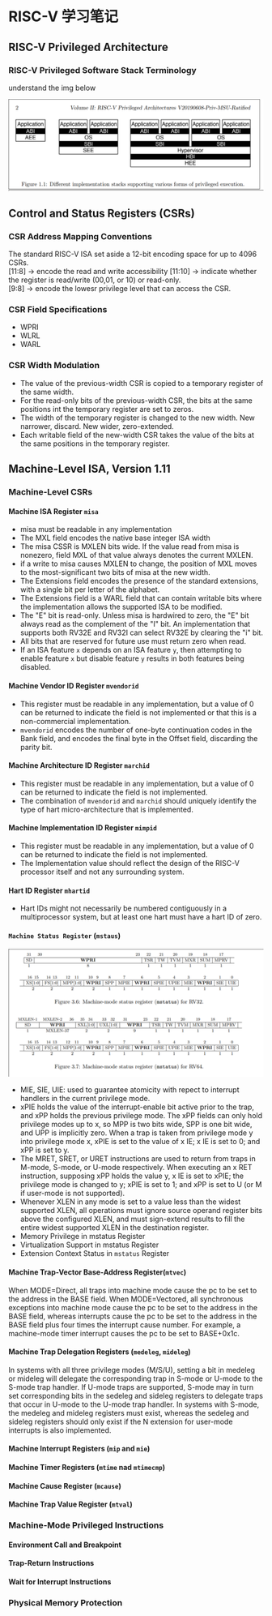 # RISC-V 学习笔记
## RISC-V Privileged Architecture

### RISC-V Privileged Software Stack Terminology
understand the img below

![Stack Terminology](./img/scrot_22.png)  

## Control and Status Registers (CSRs)

### CSR Address Mapping Conventions
The standard RISC-V ISA set aside a 12-bit encoding space for up to 4096 CSRs.  
[11:8] -> encode the read and write accessibility
[11:10] -> indicate whether the register is read/write (00,01, or 10) or read-only.  
[9:8] -> encode the lowesr privilege level that can access the CSR.  

### CSR Field Specifications
+ WPRI
+ WLRL
+ WARL

### CSR Width Modulation

+ The value of the previous-width CSR is copied to a temporary register of the same width.
+ For the read-only bits of the previous-width CSR, the bits at the same positions int the temporary register are set to zeros.
+ The width of the temporary register is changed to the new width. New narrower, discard. New wider, zero-extended.
+ Each writable field of the new-width CSR takes the value of the bits at the same positions in the temporary register.

## Machine-Level ISA, Version 1.11

### Machine-Level CSRs

#### Machine ISA Register `misa`
+ misa must be readable in any implementation
+ The MXL field encodes the native base integer ISA width
+ The misa CSSR is MXLEN bits wide. If the value read from misa is nonezero, field MXL of that value always denotes the current MXLEN.
+ if a write to misa causes MXLEN to change, the position of MXL moves to the most-significant two bits of misa at the new width.
+ The Extensions field encodes the presence of the standard extensions, with a single bit per letter of the alphabet.
+ The Extensions field is a WARL field that can contain writable bits where the implementation allows the supported ISA to be modified.
+ The "E" bit is read-only. Unless misa is hardwired to zero, the "E" bit always read as the complement of the "I" bit. An implementation that supports both RV32E and RV32I can select RV32E by clearing the "i" bit.
+ All bits that are reserved for future use must return zero when read.
+ If an ISA feature `x` depends on an ISA feature `y`, then attempting to enable feature `x` but disable feature `y` results in both features being disabled.

#### Machine Vendor ID Register `mvendorid`
+ This register must be readable in any implementation, but a value of 0 can be returned to indicate the field is not implemented or that this is a non-commercial implementation.
+ `mvendorid` encodes the number of one-byte continuation codes in the Bank field, and encodes the final byte in the Offset field, discarding the parity bit.

#### Machine Architecture ID Register `marchid`
+ This register must be readable in any implementation, but a value of 0 can be returned to indicate the field is not implemented.
+ The combination of `mvendorid` and `marchid` should uniquely identify the type of hart micro-architecture that is implemented.

#### Machine Implementation ID Register `mimpid`
+ This register must be readable in any implementation, but a value of 0 can be returned to indicate the field is not implemented.
+ The Implementation value should reflect the design of the RISC-V processor itself and not any surrounding system.

#### Hart ID Register `mhartid`
+ Hart IDs might not necessarily be numbered contiguously in a multiprocessor system, but at least one hart must have a hart ID of zero.

#### `Machine Status Register` (`mstaus`)

![mstatus](./img/mstatus.png)

+ MIE, SIE, UIE: used to guarantee atomicity with repect to interrupt handlers in the current privilege mode.
+ xPIE holds the value of the interrupt-enable bit active prior to the trap, and xPP holds the previous privilege mode. The xPP fields can only hold privilege modes up to x, so MPP is two bits wide, SPP is one bit wide, and UPP is implicitly zero. When a trap is taken from privilege mode y into privilege mode x, xPIE is set to the value of x IE; x IE is set to 0; and xPP is set to y. 
+ The MRET, SRET, or URET instructions are used to return from traps in M-mode, S-mode, or U-mode respectively. When executing an x RET instruction, supposing xPP holds the value y, x IE is set to xPIE; the privilege mode is changed to y; xPIE is set to 1; and xPP is set to U (or M if user-mode is not supported).
+ Whenever XLEN in any mode is set to a value less than the widest supported XLEN, all operations must ignore source operand register bits above the configured XLEN, and must sign-extend results to fill the entire widest supported XLEN in the destination register.
+ Memory Privilege in mstatus Register
+ Virtualization Support in mstatus Register
+ Extension Context Status in `mstatus` Register

#### Machine Trap-Vector Base-Address Register(`mtvec`)
When MODE=Direct, all traps into machine mode cause the pc to be set to the address in the BASE field. When MODE=Vectored, all synchronous exceptions into machine mode cause the pc to be set to the address in the BASE field, whereas interrupts cause the pc to be set to the address in the BASE field plus four times the interrupt cause number. For example, a machine-mode timer interrupt causes the pc to be set to BASE+0x1c.

#### Machine Trap Delegation Registers (`medeleg`, `mideleg`)
In systems with all three privilege modes (M/S/U), setting a bit in medeleg or mideleg will delegate the corresponding trap in S-mode or U-mode to the S-mode trap handler. If U-mode traps are supported, S-mode may in turn set corresponding bits in the sedeleg and sideleg registers to delegate traps that occur in U-mode to the U-mode trap handler. In systems with S-mode, the medeleg and mideleg registers must exist, whereas the sedeleg and sideleg registers should only exist if the N extension for user-mode interrupts is also implemented.

#### Machine Interrupt Registers (`mip` and `mie`)

#### Machine Timer Registers (`mtime` nad `mtimecmp`)

#### Machine Cause Register (`mcause`)

#### Machine Trap Value Register (`mtval`) 

### Machine-Mode Privileged Instructions

#### Environment Call and Breakpoint
#### Trap-Return Instructions
#### Wait for Interrupt Instructions

### Physical Memory Protection




